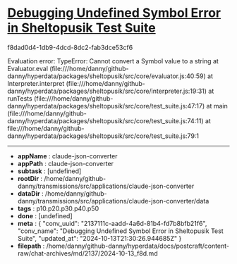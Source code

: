 # [Debugging Undefined Symbol Error in Sheltopusik Test Suite](https://claude.ai/chat/2137111c-aadd-4a6d-81b4-fd7b8bfb21f6)

f8dad0d4-1db9-4dcd-8dc2-fab3dce53cf6

Evaluation error: TypeError: Cannot convert a Symbol value to a string
    at Evaluator.eval (file:///home/danny/github-danny/hyperdata/packages/sheltopusik/src/core/evaluator.js:40:59)
    at Interpreter.interpret (file:///home/danny/github-danny/hyperdata/packages/sheltopusik/src/core/interpreter.js:19:31)
    at runTests (file:///home/danny/github-danny/hyperdata/packages/sheltopusik/src/core/test_suite.js:47:17)
    at main (file:///home/danny/github-danny/hyperdata/packages/sheltopusik/src/core/test_suite.js:74:11)
    at file:///home/danny/github-danny/hyperdata/packages/sheltopusik/src/core/test_suite.js:79:1

---

* **appName** : claude-json-converter
* **appPath** : claude-json-converter
* **subtask** : [undefined]
* **rootDir** : /home/danny/github-danny/transmissions/src/applications/claude-json-converter
* **dataDir** : /home/danny/github-danny/transmissions/src/applications/claude-json-converter/data
* **tags** : p10.p20.p30.p40.p50
* **done** : [undefined]
* **meta** : {
  "conv_uuid": "2137111c-aadd-4a6d-81b4-fd7b8bfb21f6",
  "conv_name": "Debugging Undefined Symbol Error in Sheltopusik Test Suite",
  "updated_at": "2024-10-13T21:30:26.944685Z"
}
* **filepath** : /home/danny/github-danny/hyperdata/docs/postcraft/content-raw/chat-archives/md/2137/2024-10-13_f8d.md